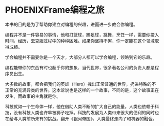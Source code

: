 # PHOENIXFrame编程之旅

本书的目的是为了帮助你建立对编程的兴趣，进而进一步教会你编程。

编程并不是一件容易的事情，他和打篮球，踢足球，跳舞，烹饪一样，需要你投入时间，经历，去克服过程中的种种困难。如果你坚持不懈，你一定能在这个领域取得成绩。

学会编程并不需要你是一个天才，大部分人都可以学会编程，领略到它的乐趣。

编程能带你的东西有时也超乎你的想象，当代世界，很多著名公司的负责人都是程序员出生。

大多数的故事，都会把我们的英雄（Hero）拽出正常普通的世界，扔进特殊的不正常的充满异类的世界。这本诉说也是这样的一个故事，不同的是，这个故事正在发生，而故事的主角就是你。

科技就如一个生命体一样，他在借助人类不断的扩大自己的能量，人类也依赖于科技，没有科技人类也许早被狮子吃掉。科技的发展为人类带来很大的便利的同时也在给与人类前所未有的挑战。翻开《银河帝国》，人类最终走向了和机器的融合。

